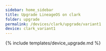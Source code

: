 ```yaml
---
sidebar: home_sidebar
title: Upgrade LineageOS on clark
folder: upgrade
permalink: /devices/clark/upgrade/variant1
device: clark_variant1
---
```

{% include templates/device_upgrade.md %}
